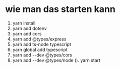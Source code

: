 # wie man das starten kann
1. yarn install
2. yarn add dotenv
3. yarn add cors
4. yarn add @types/express 
5. yarn add ts-node typescript
6. yarn global add typescript
7. yarn add --dev @types/cors
8. yarn add --dev @types/node
(). yarn start
